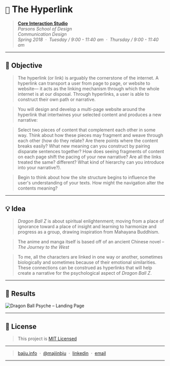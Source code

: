 # `📖` The Hyperlink
> **[Core Interaction Studio](https://github.com/majiinbju/core-interaction-studio-2018)**<br>
> *Parsons School of Design<br>
> Communication Design<br>
> Spring 2018 &nbsp;&middot;&nbsp;
> Tuesday / 9:00 - 11:40 am &nbsp;&middot;&nbsp;
> Thursday / 9:00 - 11:40 am*
---
## 🎯 Objective
> The hyperlink (or link) is arguably the cornerstone of the internet. A hyperlink can transport a user from page to page, or website to website— it acts as the linking mechanism through which the whole internet is at our disposal. Through hyperlinks, a user is able to construct their own path or narrative.

> You will design and develop a multi-page website around the hyperlink that intertwines your selected content and produces a new narrative:

> Select two pieces of content that complement each other in some way. Think about how these pieces may fragment and weave through each other (how do they relate? Are there points where the content breaks easily? What new meaning can you construct by pairing disparate sentences together? How does seeing fragments of content on each page shift the pacing of your new narrative? Are all the links treated the same? different? What kind of hierarchy can you introduce into your narrative?).

> Begin to think about how the site structure begins to influence the user's understanding of your texts. How might the navigation alter the contents meaning?  
---
## 💡 Idea
> *Dragon Ball Z* is about spiritual enlightenment; moving from a place of ignorance toward a place of insight and learning to harmonize and progress as a group, drawing inspiration from Mahayana Buddhism.

> The anime and manga itself is based off of an ancient Chinese novel – *The Journey to the West*

> To me, all the characters are linked in one way or another, sometimes biologically and sometimes because of their emotional similarities. These connections can be construed as hyperlinks that will help create a narrative for the psychological aspect of *Dragon Ball Z*.
---

## 🧪 Results
![Dragon Ball Psyche – Landing Page](assets/img/readme/dbz-landing.png)

---
## 🪪 License
> This project is [MIT Licensed](LICENSE.md)
---
> [bajju.info](https://www.bajju.info) &nbsp;&middot;&nbsp;
> [@majiinbju](https://github.com/majiinbju) &nbsp;&middot;&nbsp;
> [linkedin](https://www.linkedin.com/in/vivek-bajaj-4a8035152/) &nbsp;&middot;&nbsp;
> [email](mailto:hi@vivekbajaj.design)
---
